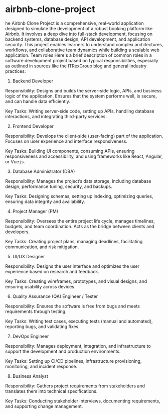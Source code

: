 # airbnb-clone-project
he Airbnb Clone Project is a comprehensive, real-world application designed to simulate the development of a robust booking platform like Airbnb. It involves a deep dive into full-stack development, focusing on backend systems, database design, API development, and application security. This project enables learners to understand complex architectures, workflows, and collaborative team dynamics while building a scalable web application.
Team roles
Here's a brief description of common roles in a software development project based on typical responsibilities, especially as outlined in sources like the ITRexGroup blog and general industry practices:

1. Backend Developer

Responsibility: Designs and builds the server-side logic, APIs, and business logic of the application. Ensures that the system performs well, is secure, and can handle data efficiently.

Key Tasks: Writing server-side code, setting up APIs, handling database interactions, and integrating third-party services.

2. Frontend Developer

Responsibility: Develops the client-side (user-facing) part of the application. Focuses on user experience and interface responsiveness.

Key Tasks: Building UI components, consuming APIs, ensuring responsiveness and accessibility, and using frameworks like React, Angular, or Vue.js.

3. Database Administrator (DBA)

Responsibility: Manages the project’s data storage, including database design, performance tuning, security, and backups.

Key Tasks: Designing schemas, setting up indexing, optimizing queries, ensuring data integrity and availability.

4. Project Manager (PM)

Responsibility: Oversees the entire project life cycle, manages timelines, budgets, and team coordination. Acts as the bridge between clients and developers.

Key Tasks: Creating project plans, managing deadlines, facilitating communication, and risk mitigation.

5. UI/UX Designer

Responsibility: Designs the user interface and optimizes the user experience based on research and feedback.

Key Tasks: Creating wireframes, prototypes, and visual designs, and ensuring usability across devices.

6. Quality Assurance (QA) Engineer / Tester

Responsibility: Ensures the software is free from bugs and meets requirements through testing.

Key Tasks: Writing test cases, executing tests (manual and automated), reporting bugs, and validating fixes.

7. DevOps Engineer

Responsibility: Manages deployment, integration, and infrastructure to support the development and production environments.

Key Tasks: Setting up CI/CD pipelines, infrastructure provisioning, monitoring, and incident response.

8. Business Analyst

Responsibility: Gathers project requirements from stakeholders and translates them into technical specifications.

Key Tasks: Conducting stakeholder interviews, documenting requirements, and supporting change management.

